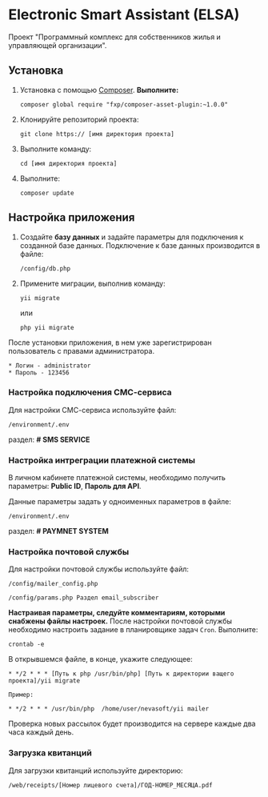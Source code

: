 Electronic Smart Assistant (ELSA)
=====================

Проект "Программный комплекс для собственников жилья и управляющей организации".

## Установка

1. Установка с помощью [Composer](http://getcomposer.org/). **Выполните:**

    ```
    composer global require "fxp/composer-asset-plugin:~1.0.0"
    ```

2. Клонируйте репозиторий проекта:

    ```
    git clone https:// [имя директория проекта]
    ```

3. Выполните команду:

    ```
    cd [имя директория проекта]
    ```

4. Выполните:

    ```
    composer update
    ```


## Настройка приложения

1. Создайте **базу данных** и задайте параметры для подключения к созданной базе данных. Подключение к базе данных производится в файле:

    ```
    /config/db.php
    ```

2. Примените миграции, выполнив команду:

    ```
    yii migrate
    ```

    или

    ```
    php yii migrate
    ```

После установки приложения, в нем уже зарегистрирован пользователь с правами администратора.

    * Логин - administrator
    * Пароль - 123456


### Настройка подключения СМС-сервиса

Для настройки СМС-сервиса используйте файл:

    /environment/.env

раздел: **# SMS SERVICE**

### Настройка интреграции платежной системы

В личном кабинете платежной системы, необходимо получить параметры: **Public ID**, **Пароль для API**.

Данные параметры задать у одноименных параметров в файле:

    /environment/.env

раздел: **# PAYMNET SYSTEM**

### Настройка почтовой службы

Для настройки почтовой службы используйте файл:

    
    /config/mailer_config.php
    
    /config/params.php Раздел email_subscriber
    
**Настраивая параметры, следуйте комментариям, которыми снабжены файлы настроек.**
После настройки почтовой службы необходимо настроить задание в планировщике задач ```Cron```. Выполните:

    crontab -e

В открывшемся файле, в конце, укажите следующее:

    * */2 * * * [Путь к php /usr/bin/php] [Путь к директории ващего проекта]/yii migrate

    Пример:

    * */2 * * * /usr/bin/php  /home/user/nevasoft/yii mailer

Проверка новых рассылок будет производится на сервере каждые два часа каждый день.


### Загрузка квитанций

Для загрузки квитанций используйте директорию:

    /web/receipts/[Номер лицевого счета]/ГОД-НОМЕР_МЕСЯЦА.pdf

